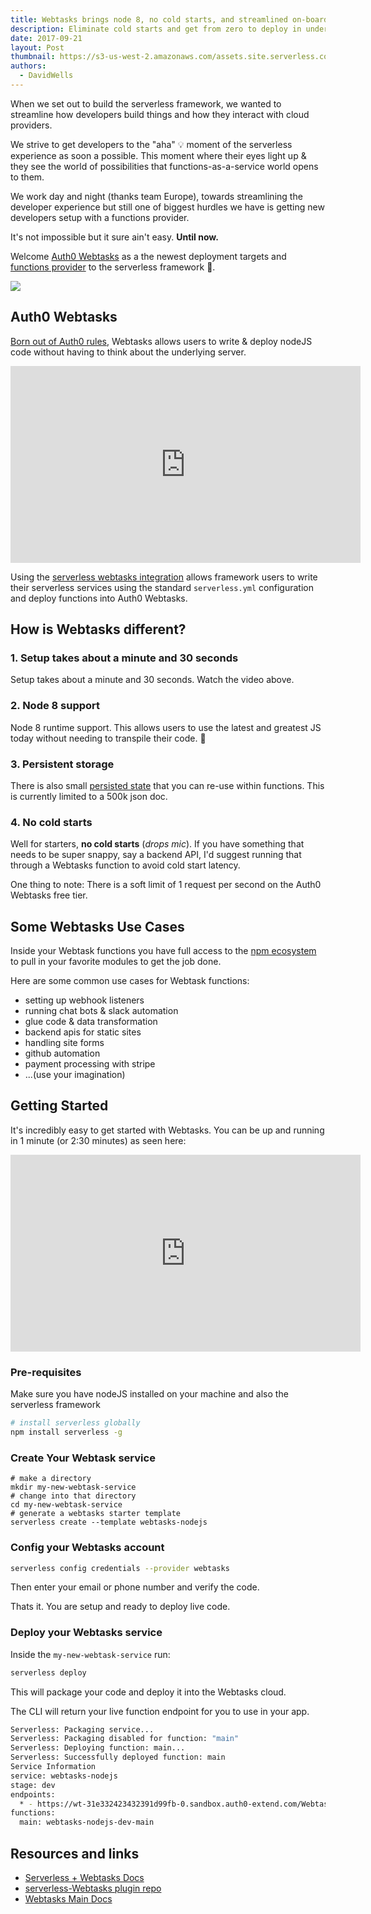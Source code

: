 ```yaml
---
title: Webtasks brings node 8, no cold starts, and streamlined on-boarding to the Serverless
description: Eliminate cold starts and get from zero to deploy in under 3 minutes with the Auth0 Webtasks provider integration
date: 2017-09-21
layout: Post
thumbnail: https://s3-us-west-2.amazonaws.com/assets.site.serverless.com/blog/webtasks-icon.png
authors:
  - DavidWells
---
```


When we set out to build the serverless framework, we wanted to streamline how developers build things and how they interact with cloud providers.

We strive to get developers to the "aha" 💡 moment of the serverless experience as soon a possible. This moment where their eyes light up & they see the world of possibilities that functions-as-a-service world opens to them.

We work day and night (thanks team Europe), towards streamlining the developer experience but still one of biggest hurdles we have is getting new developers setup with a functions provider.

It's not impossible but it sure ain't easy. **Until now.**

Welcome [Auth0 Webtasks](https://webtask.io/) as a the newest deployment targets and [functions provider](https://serverless.com/framework/docs/providers/) to the serverless framework 🎉.

<a href="https://webtask.io/">
  <img src="https://s3-us-west-2.amazonaws.com/assets.site.serverless.com/blog/webtasks-logo.png">
</a>

## Auth0 Webtasks

[Born out of Auth0 rules](https://www.youtube.com/watch?v=a7FnBNzUj70), Webtasks allows users to write & deploy nodeJS code without having to think about the underlying server.

<iframe width="560" height="315" src="https://www.youtube.com/embed/vy4aUajDShQ" frameborder="0" allowfullscreen></iframe>

Using the [serverless webtasks integration](https://github.com/auth0/serverless-Webtasks/) allows framework users to write their serverless services using the standard `serverless.yml` configuration and deploy functions into Auth0 Webtasks.

## How is Webtasks different?

### 1. Setup takes about a minute and 30 seconds

Setup takes about a minute and 30 seconds. Watch the video above.

### 2. Node 8 support

Node 8 runtime support. This allows users to use the latest and greatest JS today without needing to transpile their code. 🎉

### 3. Persistent storage

There is also small [persisted state](https://webtask.io/docs/storage) that you can re-use within functions. This is currently limited to a 500k json doc.

### 4. No cold starts

Well for starters, **no cold starts** (*drops mic*). If you have something that needs to be super snappy, say a backend API, I'd suggest running that through a Webtasks function to avoid cold start latency.

One thing to note: There is a soft limit of 1 request per second on the Auth0 Webtasks free tier.

## Some Webtasks Use Cases

Inside your Webtask functions you have full access to the [npm ecosystem](https://www.npmjs.com/) to pull in your favorite modules to get the job done.

Here are some common use cases for Webtask functions:

- setting up webhook listeners
- running chat bots & slack automation
- glue code & data transformation
- backend apis for static sites
- handling site forms
- github automation
- payment processing with stripe
- ...(use your imagination)

## Getting Started

It's incredibly easy to get started with Webtasks. You can be up and running in 1 minute (or 2:30 minutes) as seen here:

<iframe width="560" height="315" src="https://www.youtube.com/embed/zHp4OO8xfkY" frameborder="0" allowfullscreen></iframe>

### Pre-requisites

Make sure you have nodeJS installed on your machine and also the serverless framework

```bash
# install serverless globally
npm install serverless -g
```

### Create Your Webtask service

```
# make a directory
mkdir my-new-webtask-service
# change into that directory
cd my-new-webtask-service
# generate a webtasks starter template
serverless create --template webtasks-nodejs
```

### Config your Webtasks account

```bash
serverless config credentials --provider webtasks
```

Then enter your email or phone number and verify the code.

Thats it. You are setup and ready to deploy live code.

### Deploy your Webtasks service

Inside the `my-new-webtask-service` run:

```bash
serverless deploy
```

This will package your code and deploy it into the Webtasks cloud.

The CLI will return your live function endpoint for you to use in your app.

```bash
Serverless: Packaging service...
Serverless: Packaging disabled for function: "main"
Serverless: Deploying function: main...
Serverless: Successfully deployed function: main
Service Information
service: webtasks-nodejs
stage: dev
endpoints:
  * - https://wt-31e332423432391d99fb-0.sandbox.auth0-extend.com/Webtasks-nodejs-dev-main
functions:
  main: webtasks-nodejs-dev-main
```

## Resources and links

- [Serverless + Webtasks Docs](https://serverless.com/framework/docs/providers/Webtasks/)
- [serverless-Webtasks plugin repo](https://github.com/auth0/serverless-Webtasks/)
- [Webtasks Main Docs](https://webtask.io/docs/101)
